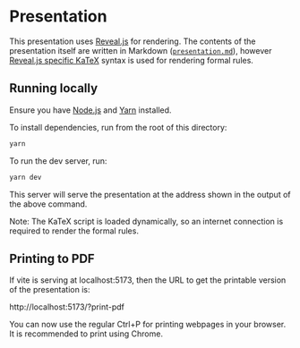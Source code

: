 # Presentation

This presentation uses [Reveal.js](https://revealjs.com/) for rendering. The
contents of the presentation itself are written in Markdown
([`presentation.md`](./presentation.md)), however [Reveal.js specific
KaTeX](https://revealjs.com/math/#markdown) syntax is used for rendering formal
rules.

## Running locally

Ensure you have [Node.js](https://nodejs.org/) and
[Yarn](https://classic.yarnpkg.com/) installed.

To install dependencies, run from the root of this directory:

```bash
yarn
```

To run the dev server, run:

```bash
yarn dev
```

This server will serve the presentation at the address shown in the output of
the above command.

Note: The KaTeX script is loaded dynamically, so an internet connection is
required to render the formal rules.

## Printing to PDF

If vite is serving at localhost:5173, then the URL to get the printable
version of the presentation is:

http://localhost:5173/?print-pdf

You can now use the regular Ctrl+P for printing webpages in your browser. It is
recommended to print using Chrome.
